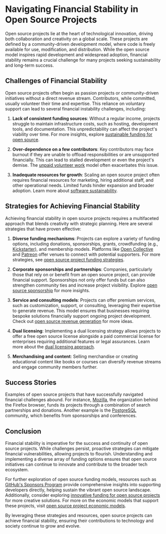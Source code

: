 # Navigating Financial Stability in Open Source Projects

Open source projects lie at the heart of technological innovation, driving both collaboration and creativity on a global scale. These projects are defined by a community-driven development model, where code is freely available for use, modification, and distribution. While the open source model inspires rapid development and widespread adoption, financial stability remains a crucial challenge for many projects seeking sustainability and long-term success.

## Challenges of Financial Stability

Open source projects often begin as passion projects or community-driven initiatives without a direct revenue stream. Contributors, while committed, usually volunteer their time and expertise. This reliance on voluntary support can lead to several financial instability challenges, including:

1. **Lack of consistent funding sources**: Without a regular income, projects struggle to maintain infrastructure costs, such as hosting, development tools, and documentation. This unpredictability can affect the project's viability over time. For more insights, explore [sustainable funding for open source](https://www.license-token.com/wiki/sustainable-funding-for-open-source).

2. **Over-dependence on a few contributors**: Key contributors may face burnout if they are unable to offload responsibilities or are unsupported financially. This can lead to stalled development or even the project's demise. The [unpaid volunteer work](https://www.license-token.com/wiki/unpaid-volunteer-work) model often exacerbates this issue.

3. **Inadequate resources for growth**: Scaling an open source project often requires financial resources for marketing, hiring additional staff, and other operational needs. Limited funds hinder expansion and broader adoption. Learn more about [software sustainability](https://www.license-token.com/wiki/software-sustainability).

## Strategies for Achieving Financial Stability

Achieving financial stability in open source projects requires a multifaceted approach that blends creativity with strategic planning. Here are several strategies that have proven effective:

1. **Diverse funding mechanisms**: Projects can explore a variety of funding options, including donations, sponsorships, grants, crowdfunding (e.g., [Kickstarter](https://www.kickstarter.com/)), and membership models. Platforms like [Open Collective](https://opencollective.com/) and [Patreon](https://www.patreon.com/) offer venues to connect with potential supporters. For more strategies, see [open source project funding strategies](https://www.license-token.com/wiki/open-source-project-funding-strategies).

2. **Corporate sponsorships and partnerships**: Companies, particularly those that rely on or benefit from an open source project, can provide financial support. Sponsorships not only offer funds but can also strengthen community ties and increase project visibility. Explore [open source sponsorship](https://www.license-token.com/wiki/open-source-sponsorship) for more insights.

3. **Service and consulting models**: Projects can offer premium services, such as customization, support, or consulting, leveraging their expertise to generate revenue. This model ensures that businesses requiring bespoke solutions financially support ongoing project development. Check out [open source revenue generation](https://www.license-token.com/wiki/open-source-revenue-generation) for more ideas.

4. **Dual licensing**: Implementing a dual licensing strategy allows projects to offer a free open source license alongside a paid commercial license for enterprises requiring additional features or legal assurances. Learn more about the [dual licensing approach](https://www.license-token.com/wiki/dual-licensing-approach).

5. **Merchandising and content**: Selling merchandise or creating educational content like books or courses can diversify revenue streams and engage community members further.

## Success Stories

Examples of open source projects that have successfully navigated financial challenges abound. For instance, [Mozilla](https://www.mozilla.org/), the organization behind the Firefox browser, funds its projects through a combination of search partnerships and donations. Another example is the [PostgreSQL](https://www.postgresql.org/) community, which benefits from sponsorships and conferences.

## Conclusion

Financial stability is imperative for the success and continuity of open source projects. While challenges persist, proactive strategies can mitigate financial vulnerabilities, allowing projects to flourish. Understanding and implementing a diverse array of funding options ensures that open source initiatives can continue to innovate and contribute to the broader tech ecosystem.

For further exploration of open source funding models, resources such as [GitHub's Sponsors Program](https://github.com/sponsors) provide comprehensive insights into supporting developers directly, helping sustain the vibrant open source landscape. Additionally, consider exploring [innovative funding for open source projects](https://www.license-token.com/wiki/innovative-funding-for-open-source-projects) for more creative solutions. For more on the economic models that support these projects, visit [open source project economic models](https://www.license-token.com/wiki/open-source-project-economic-models).

By leveraging these strategies and resources, open source projects can achieve financial stability, ensuring their contributions to technology and society continue to grow and evolve.